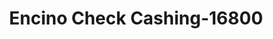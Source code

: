 ---
f_zip-code: 91436
f_state-code: CA
title: Encino Check Cashing-16800
f_phone: 818-789-9992
f_city-only: Encino
f_address: 16060 Ventura Blvd Encino
f_location-unique-id: '16800'
slug: encino-check-cashing-16800
updated-on: '2024-05-30T13:46:58.046Z'
created-on: '2024-05-30T13:36:59.803Z'
published-on: '2024-05-30T13:54:32.469Z'
f_city-state: cms/city/encino-ca.md
f_company: cms/company/encino-check-cashing.md
f_state: cms/state/california.md
layout: '[payday-loan].html'
tags: payday-loan
---